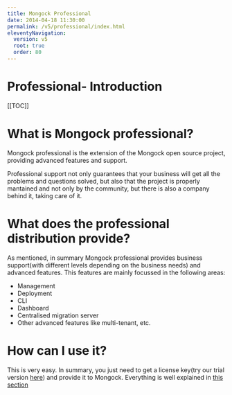 ```yaml
---
title: Mongock Professional  
date: 2014-04-18 11:30:00 
permalink: /v5/professional/index.html
eleventyNavigation:
  version: v5
  root: true
  order: 80
---
```

<h1 class="title">Professional- Introduction</h1>

[[TOC]]

# What is Mongock professional?
Mongock professional is the extension of the Mongock open source project, providing advanced features and support. 

Professional support not only guarantees that your business will get all the problems and questions solved, but also that the project is properly mantained and not only by the community, but there is also a company behind it, taking care of it.

# What does the professional distribution provide?

As mentioned, in summary Mongock professional provides business support(with different levels depending on the business needs) and advanced features. This features are mainly focussed in the following areas:

- Management
- Deployment
- CLI
- Dashboard
- Centralised migration server
- Other advanced features like multi-tenant, etc.

# How can I use it?

This is very easy. In summary, you just need to get a license key(try our trial version [here](https://www.mongock.io/download)) and provide it to Mongock.
Everything is well explained in [this section](/v5/professional/setup.html) 